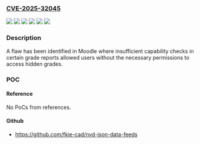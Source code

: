 ### [CVE-2025-32045](https://cve.mitre.org/cgi-bin/cvename.cgi?name=CVE-2025-32045)
![](https://img.shields.io/static/v1?label=Product&message=null&color=blue)
![](https://img.shields.io/static/v1?label=Version&message=4.1.17%20&color=brightgreen)
![](https://img.shields.io/static/v1?label=Version&message=4.3.11%20&color=brightgreen)
![](https://img.shields.io/static/v1?label=Version&message=4.4.7%20&color=brightgreen)
![](https://img.shields.io/static/v1?label=Version&message=4.5.3%20&color=brightgreen)
![](https://img.shields.io/static/v1?label=Vulnerability&message=Missing%20Authorization&color=brightgreen)

### Description

A flaw has been identified in Moodle where insufficient capability checks in certain grade reports allowed users without the necessary permissions to access hidden grades.

### POC

#### Reference
No PoCs from references.

#### Github
- https://github.com/fkie-cad/nvd-json-data-feeds


